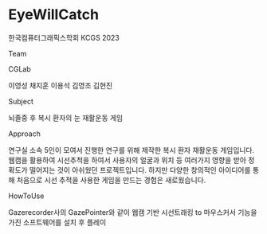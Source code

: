 # EyeWillCatch

한국컴퓨터그래픽스학회 KCGS 2023

Team

CGLab

이영성
채지훈
이용석
김영조
김현진

Subject

뇌졸중 후 복시 환자의 눈 재활운동 게임

Approach

연구실 소속 5인이 모여서 진행한 연구를 위해 제작한 복시 환자 재활운동 게임입니다. 
웹캠을 활용하여 시선추척을 하여서 사용자의 얼굴과 위치 등 여러가지 영향을 받아 정확도가 떨어지는 것이 아쉬웠던 프로젝트입니다. 
하지만 다양한 창의적인 아이디어를 통해 처음으로 시선 추적을 사용한 게임을 만드는 경험은 새로웠습니다.

HowToUse

Gazerecorder사의 GazePointer와 같이 웹캠 기반 시선트래킹 to 마우스커서 기능을 가진 소프트웨어를 설치 후 플레이
